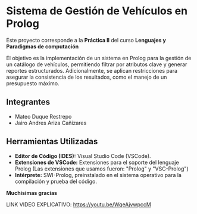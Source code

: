 # Sistema de Gestión de Vehículos en Prolog
Este proyecto corresponde a la **Práctica II** del curso **Lenguajes y Paradigmas de computación**

El objetivo es la implementación de un sistema en Prolog para la gestión de un catálogo de vehículos, permitiendo filtrar por atributos clave y generar reportes estructurados. Adicionalmente, se aplican restricciones para asegurar la consistencia de los resultados, como el manejo de un presupuesto máximo.

## Integrantes

* Mateo Duque Restrepo
* Jairo Andres Ariza Cañizares

## Herramientas Utilizadas

* **Editor de Código (IDES):** Visual Studio Code (VSCode).
* **Extensiones de VSCode:** Extensiones para el soporte del lenguaje Prolog (Las extensiones que usamos fueron: "Prolog" y "VSC-Prolog")
* **Intérprete:** SWI-Prolog, preinstalado en el sistema operativo para la compilación y prueba del código.


**Muchisimas gracias**

LINK VIDEO EXPLICATIVO: https://youtu.be/WqeAjvwpccM

